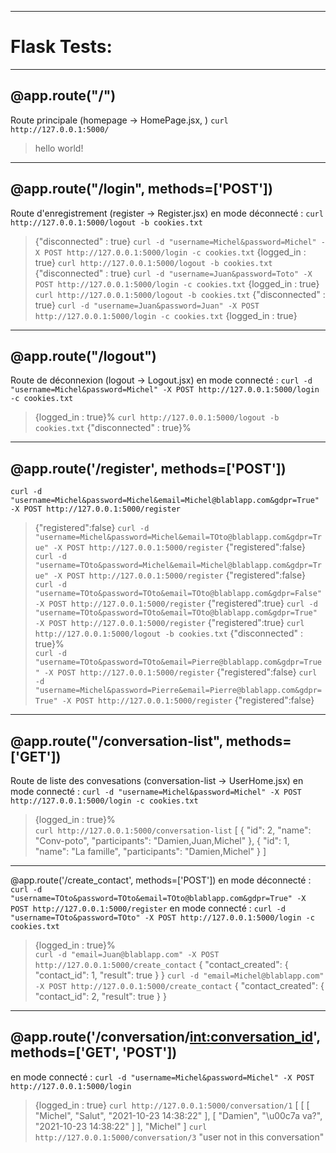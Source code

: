__________________

#   Flask Tests:
__________________

## @app.route("/")
Route principale (homepage -> HomePage.jsx, )
`curl http://127.0.0.1:5000/`
> hello world!

________________________________________
 
## @app.route("/login", methods=['POST']) 
Route d'enregistrement (register -> Register.jsx)
en mode déconnecté :
`curl http://127.0.0.1:5000/logout -b cookies.txt`
> {"disconnected" : true}
`curl -d "username=Michel&password=Michel" -X POST http://127.0.0.1:5000/login -c cookies.txt`
> {logged_in : true}
`curl http://127.0.0.1:5000/logout -b cookies.txt`
> {"disconnected" : true} 
`curl -d "username=Juan&password=Toto" -X POST http://127.0.0.1:5000/login -c cookies.txt`
> {logged_in : true}
`curl http://127.0.0.1:5000/logout -b cookies.txt`
> {"disconnected" : true}
`curl -d "username=Juan&password=Juan" -X POST http://127.0.0.1:5000/login -c cookies.txt`
> {logged_in : true}
_______________________

## @app.route("/logout")
Route de déconnexion (logout -> Logout.jsx)
en mode connecté :
`curl -d "username=Michel&password=Michel" -X POST http://127.0.0.1:5000/login -c cookies.txt`
> {logged_in : true}%
`curl http://127.0.0.1:5000/logout -b cookies.txt`
> {"disconnected" : true}% 
_________________________________________________

## @app.route('/register', methods=['POST']) 
`curl -d "username=Michel&password=Michel&email=Michel@blablapp.com&gdpr=True" -X POST http://127.0.0.1:5000/register`
> {"registered":false}
`curl -d "username=Michel&password=Michel&email=TOto@blablapp.com&gdpr=True" -X POST http://127.0.0.1:5000/register`
> {"registered":false}
`curl -d "username=TOto&password=Michel&email=Michel@blablapp.com&gdpr=True" -X POST http://127.0.0.1:5000/register`
> {"registered":false}
`curl -d "username=TOto&password=TOto&email=TOto@blablapp.com&gdpr=False" -X POST http://127.0.0.1:5000/register`
> {"registered":true}
`curl -d "username=TOto&password=TOto&email=TOto@blablapp.com&gdpr=True" -X POST http://127.0.0.1:5000/register`
> {"registered":true}
`curl http://127.0.0.1:5000/logout -b cookies.txt`
> {"disconnected" : true}%    
`curl -d "username=TOto&password=TOto&email=Pierre@blablapp.com&gdpr=True" -X POST http://127.0.0.1:5000/register`
> {"registered":false}
`curl -d "username=Michel&password=Pierre&email=Pierre@blablapp.com&gdpr=True" -X POST http://127.0.0.1:5000/register`
> {"registered":false}
_______________________________________________
 
## @app.route("/conversation-list", methods=['GET'])
Route de liste des convesations (conversation-list -> UserHome.jsx)
en mode connecté :
`curl -d "username=Michel&password=Michel" -X POST http://127.0.0.1:5000/login -c cookies.txt`
> {logged_in : true}%           
`curl http://127.0.0.1:5000/conversation-list`
> [
    {
      "id": 2, 
      "name": "Conv-poto", 
      "participants": "Damien,Juan,Michel"
    }, 
    {
      "id": 1, 
      "name": "La famille", 
      "participants": "Damien,Michel"
    }
  ]
_____________________________________________________

@app.route('/create_contact', methods=['POST'])
en mode déconnecté :
`curl -d "username=TOto&password=TOto&email=TOto@blablapp.com&gdpr=True" -X POST http://127.0.0.1:5000/register`
en mode connecté :
`curl -d "username=TOto&password=TOto" -X POST http://127.0.0.1:5000/login -c cookies.txt`
> {logged_in : true}%           
`curl -d "email=Juan@blablapp.com" -X POST http://127.0.0.1:5000/create_contact`
> {
  "contact_created": {
    "contact_id": 1, 
    "result": true
  }
}
`curl -d "email=Michel@blablapp.com" -X POST http://127.0.0.1:5000/create_contact`
> {
  "contact_created": {
    "contact_id": 2, 
    "result": true
  }
}
_____________________________________________________________________________

## @app.route('/conversation/<int:conversation_id>', methods=['GET', 'POST'])
en mode connecté :
`curl -d "username=Michel&password=Michel" -X POST http://127.0.0.1:5000/login`
> {logged_in : true}
`curl http://127.0.0.1:5000/conversation/1`
> [
  [
    [
      "Michel", 
      "Salut", 
      "2021-10-23 14:38:22"
    ], 
    [
      "Damien", 
      "\u00c7a va?", 
      "2021-10-23 14:38:22"
    ]
  ], 
  "Michel"
]
`curl http://127.0.0.1:5000/conversation/3`
> "user not in this conversation"
